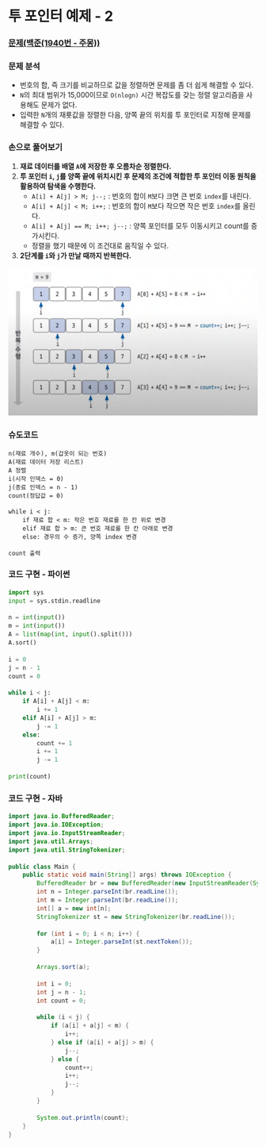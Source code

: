 # 투 포인터 예제 - 2

### [문제(백준(1940번 - 주몽))](https://www.acmicpc.net/problem/1940)

### 문제 분석
- 번호의 합, 즉 크기를 비교하므로 값을 정렬하면 문제를 좀 더 쉽게 해결할 수 있다.
- `N`의 최대 범위가 15,000이므로 `O(nlogn)` 시간 복잡도를 갖는 정렬 알고리즘을 사용해도 문제가 없다.
- 입력한 `N`개의 재룟값을 정렬한 다음, 양쪽 끝의 위치를 투 포인터로 지정해 문제를 해결할 수 있다.

### 손으로 풀어보기
1. **재료 데이터를 배열 `A`에 저장한 후 오름차순 정렬한다.**
2. **투 포인터 `i`, `j`를 양쪽 끝에 위치시킨 후 문제의 조건에 적합한 투 포인터 이동 원칙을 활용하여 탐색을 수행한다.**
   - `A[i] + A[j] > M; j--;` : 번호의 합이 `M`보다 크면 큰 번호 `index`를 내린다.
   - `A[i] + A[j] < M; i++;` : 번호의 합이 `M`보다 작으면 작은 번호 `index`를 올린다.
   - `A[i] + A[j] == M; i++; j--;` : 양쪽 포인터를 모두 이동시키고 count를 증가시킨다.
   - 정렬을 했기 때문에 이 조건대로 움직일 수 있다.
3. **2단계를 `i`와 `j`가 만날 때까지 반복한다.**

![img_2.png](image/img_2.png)

### 슈도코드
```text
n(재료 개수), m(갑옷이 되는 번호)
A(재료 데이터 저장 리스트)
A 정렬
i(시작 인덱스 = 0)
j(종료 인덱스 = n - 1)
count(정답값 = 0)

while i < j:
    if 재료 합 < m: 작은 번호 재료를 한 칸 위로 변경
    elif 재료 합 > m: 큰 번호 재료를 한 칸 아래로 변경
    else: 경우의 수 증가, 양쪽 index 변경
   
count 출력
```

### 코드 구현 - 파이썬
```python
import sys
input = sys.stdin.readline

n = int(input())
m = int(input())
A = list(map(int, input().split()))
A.sort()

i = 0
j = n - 1
count = 0

while i < j:
    if A[i] + A[j] < m:
        i += 1
    elif A[i] + A[j] > m:
        j -= 1
    else:
        count += 1
        i += 1
        j -= 1

print(count)
```

### 코드 구현 - 자바
```java
import java.io.BufferedReader;
import java.io.IOException;
import java.io.InputStreamReader;
import java.util.Arrays;
import java.util.StringTokenizer;

public class Main {
    public static void main(String[] args) throws IOException {
        BufferedReader br = new BufferedReader(new InputStreamReader(System.in));
        int n = Integer.parseInt(br.readLine());
        int m = Integer.parseInt(br.readLine());
        int[] a = new int[n];
        StringTokenizer st = new StringTokenizer(br.readLine());
        
        for (int i = 0; i < n; i++) {
            a[i] = Integer.parseInt(st.nextToken());
        }
        
        Arrays.sort(a);

        int i = 0;
        int j = n - 1;
        int count = 0;

        while (i < j) {
            if (a[i] + a[j] < m) {
                i++;
            } else if (a[i] + a[j] > m) {
                j--;
            } else {
                count++;
                i++;
                j--;
            }
        }
        
        System.out.println(count);
    }
}
```